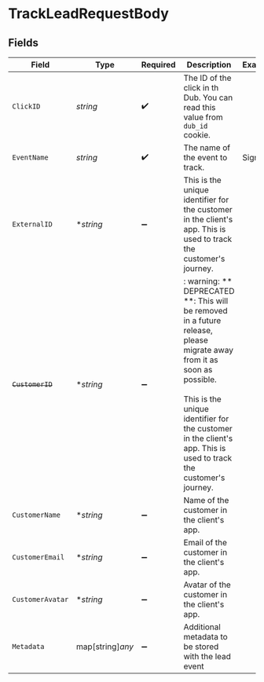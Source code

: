 # TrackLeadRequestBody


## Fields

| Field                                                                                                                                                                                                                                      | Type                                                                                                                                                                                                                                       | Required                                                                                                                                                                                                                                   | Description                                                                                                                                                                                                                                | Example                                                                                                                                                                                                                                    |
| ------------------------------------------------------------------------------------------------------------------------------------------------------------------------------------------------------------------------------------------ | ------------------------------------------------------------------------------------------------------------------------------------------------------------------------------------------------------------------------------------------ | ------------------------------------------------------------------------------------------------------------------------------------------------------------------------------------------------------------------------------------------ | ------------------------------------------------------------------------------------------------------------------------------------------------------------------------------------------------------------------------------------------ | ------------------------------------------------------------------------------------------------------------------------------------------------------------------------------------------------------------------------------------------ |
| `ClickID`                                                                                                                                                                                                                                  | *string*                                                                                                                                                                                                                                   | :heavy_check_mark:                                                                                                                                                                                                                         | The ID of the click in th Dub. You can read this value from `dub_id` cookie.                                                                                                                                                               |                                                                                                                                                                                                                                            |
| `EventName`                                                                                                                                                                                                                                | *string*                                                                                                                                                                                                                                   | :heavy_check_mark:                                                                                                                                                                                                                         | The name of the event to track.                                                                                                                                                                                                            | Sign up                                                                                                                                                                                                                                    |
| `ExternalID`                                                                                                                                                                                                                               | **string*                                                                                                                                                                                                                                  | :heavy_minus_sign:                                                                                                                                                                                                                         | This is the unique identifier for the customer in the client's app. This is used to track the customer's journey.                                                                                                                          |                                                                                                                                                                                                                                            |
| ~~`CustomerID`~~                                                                                                                                                                                                                           | **string*                                                                                                                                                                                                                                  | :heavy_minus_sign:                                                                                                                                                                                                                         | : warning: ** DEPRECATED **: This will be removed in a future release, please migrate away from it as soon as possible.<br/><br/>This is the unique identifier for the customer in the client's app. This is used to track the customer's journey. |                                                                                                                                                                                                                                            |
| `CustomerName`                                                                                                                                                                                                                             | **string*                                                                                                                                                                                                                                  | :heavy_minus_sign:                                                                                                                                                                                                                         | Name of the customer in the client's app.                                                                                                                                                                                                  |                                                                                                                                                                                                                                            |
| `CustomerEmail`                                                                                                                                                                                                                            | **string*                                                                                                                                                                                                                                  | :heavy_minus_sign:                                                                                                                                                                                                                         | Email of the customer in the client's app.                                                                                                                                                                                                 |                                                                                                                                                                                                                                            |
| `CustomerAvatar`                                                                                                                                                                                                                           | **string*                                                                                                                                                                                                                                  | :heavy_minus_sign:                                                                                                                                                                                                                         | Avatar of the customer in the client's app.                                                                                                                                                                                                |                                                                                                                                                                                                                                            |
| `Metadata`                                                                                                                                                                                                                                 | map[string]*any*                                                                                                                                                                                                                           | :heavy_minus_sign:                                                                                                                                                                                                                         | Additional metadata to be stored with the lead event                                                                                                                                                                                       |                                                                                                                                                                                                                                            |